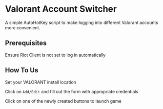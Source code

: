 # Valorant Account Switcher

A simple AutoHotKey script to make logging into different Valorant accounts more convenient.

## Prerequisites

Ensure Riot Client is not set to log in automatically

## How To Us

Set your VALORANT install location

Click on `Add/Edit` and fill out the form with appropriate credentials

Click on one of the newly created buttons to launch game
